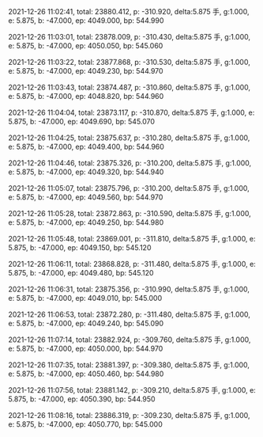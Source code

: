 2021-12-26 11:02:41, total: 23880.412, p: -310.920, delta:5.875 手, g:1.000, e: 5.875, b: -47.000, ep: 4049.000, bp: 544.990

2021-12-26 11:03:01, total: 23878.009, p: -310.430, delta:5.875 手, g:1.000, e: 5.875, b: -47.000, ep: 4050.050, bp: 545.060

2021-12-26 11:03:22, total: 23877.868, p: -310.530, delta:5.875 手, g:1.000, e: 5.875, b: -47.000, ep: 4049.230, bp: 544.970

2021-12-26 11:03:43, total: 23874.487, p: -310.860, delta:5.875 手, g:1.000, e: 5.875, b: -47.000, ep: 4048.820, bp: 544.960

2021-12-26 11:04:04, total: 23873.117, p: -310.870, delta:5.875 手, g:1.000, e: 5.875, b: -47.000, ep: 4049.690, bp: 545.070

2021-12-26 11:04:25, total: 23875.637, p: -310.280, delta:5.875 手, g:1.000, e: 5.875, b: -47.000, ep: 4049.400, bp: 544.960

2021-12-26 11:04:46, total: 23875.326, p: -310.200, delta:5.875 手, g:1.000, e: 5.875, b: -47.000, ep: 4049.320, bp: 544.940

2021-12-26 11:05:07, total: 23875.796, p: -310.200, delta:5.875 手, g:1.000, e: 5.875, b: -47.000, ep: 4049.560, bp: 544.970

2021-12-26 11:05:28, total: 23872.863, p: -310.590, delta:5.875 手, g:1.000, e: 5.875, b: -47.000, ep: 4049.250, bp: 544.980

2021-12-26 11:05:48, total: 23869.001, p: -311.810, delta:5.875 手, g:1.000, e: 5.875, b: -47.000, ep: 4049.150, bp: 545.120

2021-12-26 11:06:11, total: 23868.828, p: -311.480, delta:5.875 手, g:1.000, e: 5.875, b: -47.000, ep: 4049.480, bp: 545.120

2021-12-26 11:06:31, total: 23875.356, p: -310.990, delta:5.875 手, g:1.000, e: 5.875, b: -47.000, ep: 4049.010, bp: 545.000

2021-12-26 11:06:53, total: 23872.280, p: -311.480, delta:5.875 手, g:1.000, e: 5.875, b: -47.000, ep: 4049.240, bp: 545.090

2021-12-26 11:07:14, total: 23882.924, p: -309.760, delta:5.875 手, g:1.000, e: 5.875, b: -47.000, ep: 4050.000, bp: 544.970

2021-12-26 11:07:35, total: 23881.397, p: -309.380, delta:5.875 手, g:1.000, e: 5.875, b: -47.000, ep: 4050.460, bp: 544.980

2021-12-26 11:07:56, total: 23881.142, p: -309.210, delta:5.875 手, g:1.000, e: 5.875, b: -47.000, ep: 4050.390, bp: 544.950

2021-12-26 11:08:16, total: 23886.319, p: -309.230, delta:5.875 手, g:1.000, e: 5.875, b: -47.000, ep: 4050.770, bp: 545.000